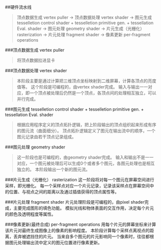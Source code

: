 ##硬件流水线
>顶点数据生成 vertex puller → 顶点数据处理 vertex shader → 图元生成 tesselletion control shader + 
tesselletion primitive gen\. + tessellation Eval\. shader → 图元处理 geometry shader → 
片元生成（光栅化） rasterization → 片元处理 fragment shader → 像素更新 per-fragment operations

###顶点数据生成 vertex puller
>将顶点数据拉进显卡

###顶点数据处理 vertex shader
>本阶段主要是通过计算把三维顶点坐标映射到二维屏幕，计算各顶点的亮度值等。
这个阶段是可编程的，由vertex shader完成。
输入与输出一一对应，即一个顶点被处理后仍然是一个顶点，各顶点间的处理相互独立，可以并行完成。

###图元生成 tesselletion control shader + tesselletion primitive gen\. + tessellation Eval\. shader
>根据应用程序定义的顶点拓扑逻辑，把上阶段输出的顶点组织起来形成有序的图元流（曲面细分）。
顶点拓扑逻辑定义了图元在输出流中的顺序，一个图元记录由若干顶点记录组成。

###图元处理 geometry shader
>这一阶段也是可编程的，由geometry shader完成。
输入和输出不是一一对应，一个图元被处理后可以生成0个或者多个图元，各图元处理也是相互独立的。
本阶段输出一个新的图元流。

###片元生成（光栅化） rasterization
这一阶段将对每一个图元在屏幕空间进行采样，即光栅化。
每一个采样点对应一个片元记录，记录该采样点在屏幕空间中的位置、与视点之间的距离以及通过插值获得的顶点属性等。

###片元处理 fragment shader
片元处理阶段是可编程的，由pixel shader完成，主要完成图形的填色功能。
模拟光线和物体表面的交互作用，决定每个片元的颜色及透明程度等属性。

###像素更新(最终合成) per-fragment operations
用每个片元的屏幕坐标来计算该片元对最终生成图像上的像素的影响程度。
本阶段计算每个采样点离视点的距离，丢弃被遮挡住的片元。
当来自多个图元的片元影响同一个像素时，往往都根据图元处理输出流中定义的图元位置进行像素更新。
